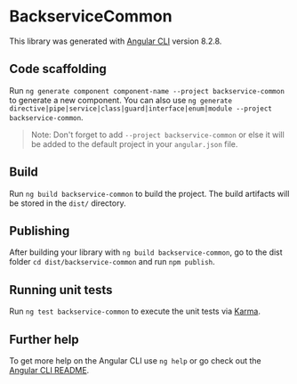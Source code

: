 # BackserviceCommon

This library was generated with [Angular CLI](https://github.com/angular/angular-cli) version 8.2.8.

## Code scaffolding

Run `ng generate component component-name --project backservice-common` to generate a new component. You can also use `ng generate directive|pipe|service|class|guard|interface|enum|module --project backservice-common`.
> Note: Don't forget to add `--project backservice-common` or else it will be added to the default project in your `angular.json` file. 

## Build

Run `ng build backservice-common` to build the project. The build artifacts will be stored in the `dist/` directory.

## Publishing

After building your library with `ng build backservice-common`, go to the dist folder `cd dist/backservice-common` and run `npm publish`.

## Running unit tests

Run `ng test backservice-common` to execute the unit tests via [Karma](https://karma-runner.github.io).

## Further help

To get more help on the Angular CLI use `ng help` or go check out the [Angular CLI README](https://github.com/angular/angular-cli/blob/master/README.md).
